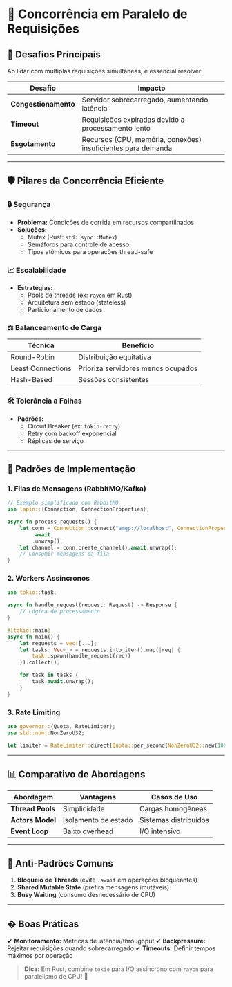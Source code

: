 # 🚀 **Concorrência em Paralelo de Requisições**

## 📌 **Desafios Principais**

Ao lidar com múltiplas requisições simultâneas, é essencial resolver:

| Desafio              | Impacto                                                      |
| -------------------- | ------------------------------------------------------------ |
| **Congestionamento** | Servidor sobrecarregado, aumentando latência                 |
| **Timeout**          | Requisições expiradas devido a processamento lento           |
| **Esgotamento**      | Recursos (CPU, memória, conexões) insuficientes para demanda |

---

## 🛡️ **Pilares da Concorrência Eficiente**

### 🔒 **Segurança**

- **Problema:** Condições de corrida em recursos compartilhados
- **Soluções:**
  - Mutex (Rust: `std::sync::Mutex`)
  - Semáforos para controle de acesso
  - Tipos atômicos para operações thread-safe

### 📈 **Escalabilidade**

- **Estratégias:**
  - Pools de threads (ex: `rayon` em Rust)
  - Arquitetura sem estado (stateless)
  - Particionamento de dados

### ⚖️ **Balanceamento de Carga**

| Técnica           | Benefício                          |
| ----------------- | ---------------------------------- |
| Round-Robin       | Distribuição equitativa            |
| Least Connections | Prioriza servidores menos ocupados |
| Hash-Based        | Sessões consistentes               |

### 🛠️ **Tolerância a Falhas**

- **Padrões:**
  - Circuit Breaker (ex: `tokio-retry`)
  - Retry com backoff exponencial
  - Réplicas de serviço

---

## 🧠 **Padrões de Implementação**

### 1. **Filas de Mensagens (RabbitMQ/Kafka)**

```rust
// Exemplo simplificado com RabbitMQ
use lapin::{Connection, ConnectionProperties};

async fn process_requests() {
    let conn = Connection::connect("amqp://localhost", ConnectionProperties::default())
        .await
        .unwrap();
    let channel = conn.create_channel().await.unwrap();
    // Consumir mensagens da fila
}
```

### 2. **Workers Assíncronos**

```rust
use tokio::task;

async fn handle_request(request: Request) -> Response {
    // Lógica de processamento
}

#[tokio::main]
async fn main() {
    let requests = vec![...];
    let tasks: Vec<_> = requests.into_iter().map(|req| {
        task::spawn(handle_request(req))
    }).collect();

    for task in tasks {
        task.await.unwrap();
    }
}
```

### 3. **Rate Limiting**

```rust
use governor::{Quota, RateLimiter};
use std::num::NonZeroU32;

let limiter = RateLimiter::direct(Quota::per_second(NonZeroU32::new(100).unwrap());
```

---

## 📊 **Comparativo de Abordagens**

| Abordagem        | Vantagens            | Casos de Uso          |
| ---------------- | -------------------- | --------------------- |
| **Thread Pools** | Simplicidade         | Cargas homogêneas     |
| **Actors Model** | Isolamento de estado | Sistemas distribuídos |
| **Event Loop**   | Baixo overhead       | I/O intensivo         |

---

## 🚨 **Anti-Padrões Comuns**

1. **Bloqueio de Threads** (evite `.await` em operações bloqueantes)
2. **Shared Mutable State** (prefira mensagens imutáveis)
3. **Busy Waiting** (consumo desnecessário de CPU)

---

## � **Boas Práticas**

✔ **Monitoramento:** Métricas de latência/throughput
✔ **Backpressure:** Rejeitar requisições quando sobrecarregado
✔ **Timeouts:** Definir tempos máximos por operação

> **Dica:** Em Rust, combine `tokio` para I/O assíncrono com `rayon` para paralelismo de CPU! 🦀
